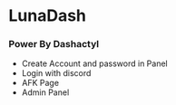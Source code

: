 # LunaDash
### Power By Dashactyl


 - Create Account and password in Panel
 - Login with discord
 - AFK Page
 - Admin Panel

